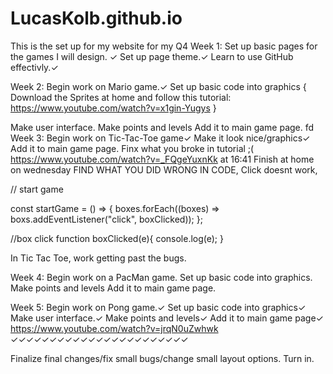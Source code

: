# LucasKolb.github.io
This is the set up for my website for my Q4 
Week 1:
Set up basic pages for the games I will design. ✓
Set up page theme.✓
Learn to use GitHub effectivly.✓

Week 2:
Begin work on Mario game.✓
Set up basic code into graphics
{
Download the Sprites at home and follow this tutorial: https://www.youtube.com/watch?v=x1gin-Yugys
} 

Make user interface.
Make points and levels
Add it to main game page.
fd
Week 3:
Begin work on Tic-Tac-Toe game✓
Make it look nice/graphics✓
Add it to main game page.
Finx what you broke in tutorial ;(
https://www.youtube.com/watch?v=_FQgeYuxnKk at 16:41
Finish at home on wednesday
FIND WHAT YOU DID WRONG IN CODE, Click doesnt work,

// start game

const startGame = () => {
  boxes.forEach((boxes) => boxs.addEventListener("click", boxClicked));
};

//box click
function boxClicked(e){
  console.log(e);
}

In Tic Tac Toe, work getting past the bugs. 


Week 4:
Begin work on a PacMan game.
Set up basic code into graphics.
Make points and levels
Add it to main game page.

Week 5:
Begin work on Pong game.✓
Set up basic code into graphics✓
Make user interface.✓
Make points and levels✓
Add it to main game page✓
https://www.youtube.com/watch?v=jrqN0uZwhwk ✓✓✓✓✓✓✓✓✓✓✓✓✓✓✓✓✓✓✓✓✓✓✓



Finalize final changes/fix small bugs/change small layout options.
Turn in.
